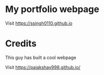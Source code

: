 # My portfolio webpage

Visit https://ssingh0110.github.io

# Credits

This guy has built a cool webpage

Visit https://paiakshay998.github.io/